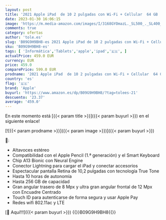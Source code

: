```yaml
---
layout: post
title: '2021 Apple iPad  de 10 2 pulgadas con Wi-Fi + Cellular  64 GB  - Gris espacial  9.ª generación '
date: 2023-01-30 16:06:15
image: 'https://m.media-amazon.com/images/I/3168GYOmazL._SL500_._SL400_.jpg'
comments: true
category: ofertas
author: 'tole.es'
slug: 'B09G9H9BH8-es 2021 Apple iPad de 10 2 pulgadas con Wi-Fi + Cellular 64...'
sku: 'B09G9H9BH8-es'
tags: [ 'Informática','Tablets','apple','ipad','🇪🇸', ]
actualPrice: 459.0 EUR
currency: EUR
price: 459.0
comparePrice: 599.0 EUR
prodname: '2021 Apple iPad  de 10 2 pulgadas con Wi-Fi + Cellular  64 GB  - Gris espacial  9.ª generación '
country: 'es'
flag: '🇪🇸'
brand: 'Apple'
buyurl: 'https://www.amazon.es/dp/B09G9H9BH8/?tag=tolees-21'
descuento: '23.37'
average: '459.0'
---
```


En este momento está [{{< param title >}}]({{< param buyurl >}}) en el siguiente enlace!

[![{{< param prodname >}}]({{< param image >}})]({{< param buyurl >}})

🔎:

- Altavoces estéreo
- Compatibilidad con el Apple Pencil (1.ª generación) y el Smart Keyboard
- Chip A13 Bionic con Neural Engine
- Conector Lightning para cargar el iPad y conectar accesorios
- Espectacular pantalla Retina de 10,2 pulgadas con tecnología True Tone
- Hasta 10 horas de autonomía
- Hasta 256 GB de capacidad
- Gran angular trasero de 8 Mpx y ultra gran angular frontal de 12 Mpx con Encuadre Centrado
- Touch ID para autenticarse de forma segura y usar Apple Pay
- Redes wifi 802.11ac y LTE

[🛒 Aquí!!!]({{< param buyurl >}})
{{<world>}}B09G9H9BH8{{</world>}}
